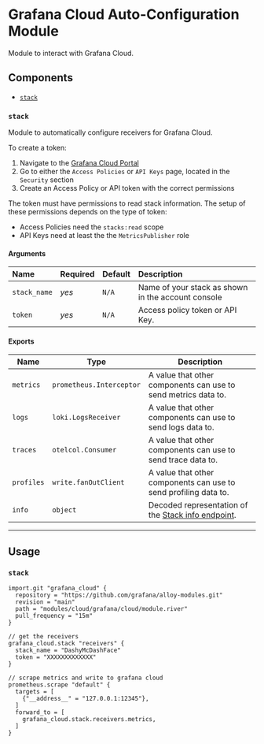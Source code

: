 # Grafana Cloud Auto-Configuration Module

Module to interact with Grafana Cloud.

## Components

-   [`stack`](#stack)

### `stack`

Module to automatically configure receivers for Grafana Cloud.

To create a token:

1.  Navigate to the [Grafana Cloud Portal](https://grafana.com/profile/org)
2.  Go to either the `Access Policies` or `API Keys` page, located in the `Security` section
3.  Create an Access Policy or API token with the correct permissions

The token must have permissions to read stack information. The setup of these permissions depends on the type of token:

-   Access Policies need the `stacks:read` scope
-   API Keys need at least the the `MetricsPublisher` role

#### Arguments

| Name         | Required | Default | Description                                        |
| :----------- | :------- | :------ | :------------------------------------------------- |
| `stack_name` | _yes_    | `N/A`   | Name of your stack as shown in the account console |
| `token`      | _yes_    | `N/A`   | Access policy token or API Key.                    |

#### Exports

| Name       | Type                     | Description                                                                                                                  |
| ---------- | ------------------------ | ---------------------------------------------------------------------------------------------------------------------------- |
| `metrics`  | `prometheus.Interceptor` | A value that other components can use to send metrics data to.                                                               |
| `logs`     | `loki.LogsReceiver`      | A value that other components can use to send logs data to.                                                                  |
| `traces`   | `otelcol.Consumer`       | A value that other components can use to send trace data to.                                                                 |
| `profiles` | `write.fanOutClient`     | A value that other components can use to send profiling data to.                                                             |
| `info`     | `object`                 | Decoded representation of the [Stack info endpoint](https://grafana.com/docs/grafana-cloud/api-reference/cloud-api/#stacks). |

---

## Usage

### `stack`

```river
import.git "grafana_cloud" {
  repository = "https://github.com/grafana/alloy-modules.git"
  revision = "main"
  path = "modules/cloud/grafana/cloud/module.river"
  pull_frequency = "15m"
}

// get the receivers
grafana_cloud.stack "receivers" {
  stack_name = "DashyMcDashFace"
  token = "XXXXXXXXXXXXX"
}

// scrape metrics and write to grafana cloud
prometheus.scrape "default" {
  targets = [
    {"__address__" = "127.0.0.1:12345"},
  ]
  forward_to = [
    grafana_cloud.stack.receivers.metrics,
  ]
}
```
